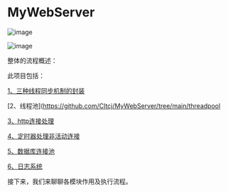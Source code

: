 # MyWebServer


![image](https://user-images.githubusercontent.com/81791654/169032750-94884aec-1c5d-4a60-a519-8ed275dab51a.png)




![image](https://user-images.githubusercontent.com/81791654/171119662-180a1548-6e97-47a7-8887-d907fb7bae1a.png)


整体的流程概述：

此项目包括：

[1、三种线程同步机制的封装](https://github.com/Cltcj/MyWebServer/tree/main/lock)

[2、线程池](https://github.com/Cltcj/MyWebServer/tree/main/threadpool

[3、http连接处理](https://github.com/Cltcj/MyWebServer/tree/main/http)

[4、定时器处理非活动连接](https://github.com/Cltcj/MyWebServer/tree/main/timer)

[5、数据库连接池](https://github.com/Cltcj/MyWebServer/tree/main/CGImysql)

[6、日志系统](https://github.com/Cltcj/MyWebServer/tree/main/log)

接下来，我们来聊聊各模块作用及执行流程。


